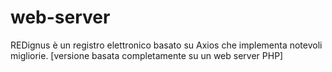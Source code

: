 # web-server
REDignus è un registro elettronico basato su Axios che implementa notevoli migliorie. [versione basata completamente su un web server PHP]
